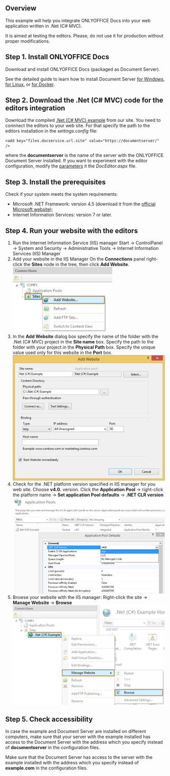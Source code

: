 ## Overview

This example will help you integrate ONLYOFFICE Docs into your web application written in .Net (C# MVC).

It is aimed at testing the editors. Please, do not use it for production without proper modifications. 

## Step 1. Install ONLYOFFICE Docs

Download and install ONLYOFFICE Docs (packaged as Document Server). 

See the detailed guide to learn how to install Document Server [for Windows](https://helpcenter.onlyoffice.com/installation/docs-developer-install-windows.aspx), [for Linux](https://helpcenter.onlyoffice.com/installation/docs-developer-install-ubuntu.aspx), or [for Docker](https://helpcenter.onlyoffice.com/server/developer-edition/docker/docker-installation.aspx).

## Step 2. Download the .Net (C# MVC) code for the editors integration

Download the compiled [.Net (C# MVC) example](https://api.onlyoffice.com/editors/demopreview) from our site.
You need to connnect the editors to your web site. For that specify the path to the editors installation in the *settings.config* file:
```
<add key="files.docservice.url.site" value="https://documentserver/" />
```
where the **documentserver** is the name of the server with the ONLYOFFICE Document Server installed.
If you want to experiment with the editor configuration, modify the [parameters](https://api.onlyoffice.com/editors/advanced) it the *DocEditor.aspx* file.

## Step 3. Install the prerequisites
Сheck if your system meets the system requirements:
* Microsoft .NET Framework: version 4.5 (download it from the [official Microsoft website](https://www.microsoft.com/en-US/download/details.aspx?id=30653));
* Internet Information Services: version 7 or later.

## Step 4. Run your website with the editors
1. Run the Internet Information Service (IIS) manager
	Start -> ControlPanel -> System and Security -> Administrative Tools -> Internet Information Services (IIS) Manager
2. Add your website in the IIS Manager
	On the **Connections** panel right-click the **Sites** node in the tree, then click **Add Website**.
	![add](screenshots/add.png)
3. In the **Add Website** dialog box specify the name of the folder with the .Net (C# MVC) project in the **Site name** box.
	Specify the path to the folder with your project in the **Physical Path** box.
	Specify the unique value used only for this website in the **Port** box.
	![sitename](screenshots/sitename.png)
4. Check for the .NET platform version specified in IIS manager for you web site. Choose **v4.0.** version.
	Click the **Application Pool** -> right-click the platform name -> **Set application Pool defaults** -> **.NET CLR version**
	![platform](screenshots/platform.png)
5. Browse your website with the IIS manager:
	Right-click the site -> **Manage Website** -> **Browse**
	![browse](screenshots/browse.png)

## Step 5. Check accessibility

In case the example and Document Server are installed on different computers, make sure that your server with the example installed has access to the Document Server with the address which you specify instead of **documentserver** in the configuration files. 

Make sure that the Document Server has access to the server with the example installed with the address which you specify instead of **example.com** in the configuration files.
